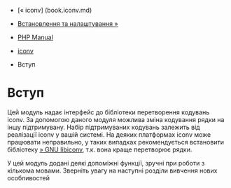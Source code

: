 - [« iconv] (book.iconv.md)
- [Встановлення та налаштування »](iconv.setup.md)

- [PHP Manual](index.md)
- [iconv](book.iconv.md)
-   Вступ

# Вступ

Цей модуль надає інтерфейс до бібліотеки перетворення
кодувань iconv. За допомогою даного модуля можлива зміна кодування
рядки на іншу підтримувану. Набір підтримуваних кодувань залежить
від реалізації iconv у вашій системі. На деяких платформах iconv може
працювати неправильно, у таких випадках рекомендується встановити
бібліотеку [» GNU libiconv](http://www.gnu.org/software/libiconv/), т.к.
вона краще перетворює рядки.

У цей модуль додані деякі допоміжні функції, зручні при
роботи з кількома мовами. Зверніть увагу на наступні розділи
вивчення нових особливостей
